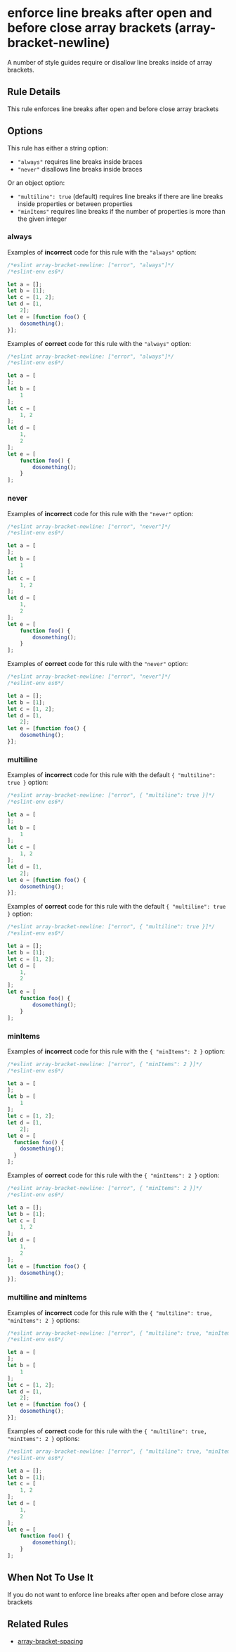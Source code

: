 # enforce line breaks after open and before close array brackets (array-bracket-newline)

A number of style guides require or disallow line breaks inside of array brackets.

## Rule Details

This rule enforces line breaks after open and before close array brackets

## Options

This rule has either a string option:

* `"always"` requires line breaks inside braces
* `"never"` disallows line breaks inside braces

Or an object option:

* `"multiline": true` (default) requires line breaks if there are line breaks inside properties or between properties
* `"minItems"` requires line breaks if the number of properties is more than the given integer

### always

Examples of **incorrect** code for this rule with the `"always"` option:

```js
/*eslint array-bracket-newline: ["error", "always"]*/
/*eslint-env es6*/

let a = [];
let b = [1];
let c = [1, 2];
let d = [1,
    2];
let e = [function foo() {
    dosomething();
}];
```

Examples of **correct** code for this rule with the `"always"` option:

```js
/*eslint array-bracket-newline: ["error", "always"]*/
/*eslint-env es6*/

let a = [
];
let b = [
    1
];
let c = [
    1, 2
];
let d = [
    1,
    2
];
let e = [
    function foo() {
        dosomething();
    }
];
```

### never

Examples of **incorrect** code for this rule with the `"never"` option:

```js
/*eslint array-bracket-newline: ["error", "never"]*/
/*eslint-env es6*/

let a = [
];
let b = [
    1
];
let c = [
    1, 2
];
let d = [
    1,
    2
];
let e = [
    function foo() {
        dosomething();
    }
];
```

Examples of **correct** code for this rule with the `"never"` option:

```js
/*eslint array-bracket-newline: ["error", "never"]*/
/*eslint-env es6*/

let a = [];
let b = [1];
let c = [1, 2];
let d = [1,
    2];
let e = [function foo() {
    dosomething();
}];
```

### multiline

Examples of **incorrect** code for this rule with the default `{ "multiline": true }` option:

```js
/*eslint array-bracket-newline: ["error", { "multiline": true }]*/
/*eslint-env es6*/

let a = [
];
let b = [
    1
];
let c = [
    1, 2
];
let d = [1,
    2];
let e = [function foo() {
    dosomething();
}];
```

Examples of **correct** code for this rule with the default `{ "multiline": true }` option:

```js
/*eslint array-bracket-newline: ["error", { "multiline": true }]*/
/*eslint-env es6*/

let a = [];
let b = [1];
let c = [1, 2];
let d = [
    1,
    2
];
let e = [
    function foo() {
        dosomething();
    }
];
```

### minItems

Examples of **incorrect** code for this rule with the `{ "minItems": 2 }` option:

```js
/*eslint array-bracket-newline: ["error", { "minItems": 2 }]*/
/*eslint-env es6*/

let a = [
];
let b = [
    1
];
let c = [1, 2];
let d = [1,
    2];
let e = [
  function foo() {
    dosomething();
  }
];
```

Examples of **correct** code for this rule with the `{ "minItems": 2 }` option:

```js
/*eslint array-bracket-newline: ["error", { "minItems": 2 }]*/
/*eslint-env es6*/

let a = [];
let b = [1];
let c = [
    1, 2
];
let d = [
    1,
    2
];
let e = [function foo() {
    dosomething();
}];
```

### multiline and minItems

Examples of **incorrect** code for this rule with the `{ "multiline": true, "minItems": 2 }` options:

```js
/*eslint array-bracket-newline: ["error", { "multiline": true, "minItems": 2 }]*/
/*eslint-env es6*/

let a = [
];
let b = [
    1
];
let c = [1, 2];
let d = [1,
    2];
let e = [function foo() {
    dosomething();
}];
```

Examples of **correct** code for this rule with the `{ "multiline": true, "minItems": 2 }` options:

```js
/*eslint array-bracket-newline: ["error", { "multiline": true, "minItems": 2 }]*/
/*eslint-env es6*/

let a = [];
let b = [1];
let c = [
    1, 2
];
let d = [
    1,
    2
];
let e = [
    function foo() {
        dosomething();
    }
];
```


## When Not To Use It

If you do not want to enforce line breaks after open and before close array brackets

## Related Rules

* [array-bracket-spacing](array-bracket-spacing.md)
